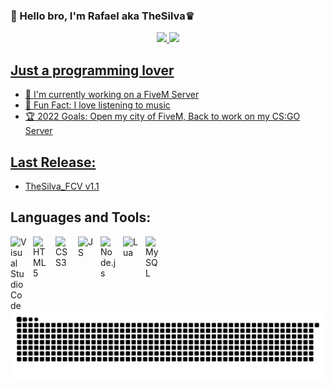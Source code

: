 ### 👋 Hello bro, I'm Rafael aka TheSilva♛

<div align="center">
  <a href="https://github.com/rafaballerini">
  <img height="50%" src="https://github-readme-stats.vercel.app/api?username=thesilvaofficial&show_icons=true&hide_border=false&title_color=ff652f&icon_color=FFE400&bg_color=09131B&text_color=ffffff&border_color=0c1a25"/>
  <img height="50%" src="https://github-readme-stats.vercel.app/api/top-langs/?username=thesilvaofficial&show_icons=true&hide_border=false&title_color=ff652f&icon_color=FFE400&bg_color=09131B&text_color=ffffff&border_color=0c1a25"/>
</div>

## Just a programming lover
  
- 🏨 I'm currently working on a FiveM Server
- 🧑 Fun Fact: I love listening to music
- 🏆 2022 Goals: Open my city of FiveM, Back to work on my CS:GO Server

## Last Release:
- [TheSilva_FCV v1.1](https://github.com/thesilvaofficial/TheSilva_FCV)

## Languages and Tools:

<img align="left" alt="Visual Studio Code" width="26px" src="https://cdn.jsdelivr.net/gh/devicons/devicon/icons/vscode/vscode-original.svg" style="padding-right:10px;"/>
<img align="left" alt="HTML5" width="26px" src="https://cdn.jsdelivr.net/gh/devicons/devicon/icons/html5/html5-original.svg" style="padding-right:10px;"/>
<img align="left" alt="CSS3" width="26px" src="https://cdn.jsdelivr.net/gh/devicons/devicon/icons/css3/css3-original.svg" style="padding-right:10px;"/>
<img align="left" alt="JS" width="26px" src="https://cdn.jsdelivr.net/gh/devicons/devicon/icons/javascript/javascript-original.svg" style="padding-right:10px;"/>
<img align="left" alt="Node.js" width="26px" src="https://cdn.jsdelivr.net/gh/devicons/devicon/icons/nodejs/nodejs-original.svg" style="padding-right:10px;"/>
<img align="left" alt="Lua" width="26px" src="https://cdn.jsdelivr.net/gh/devicons/devicon/icons/lua/lua-original.svg" style="padding-right:10px;"/>
<img align="left" alt="MySQL" width="26px" src="https://cdn.jsdelivr.net/gh/devicons/devicon/icons/mysql/mysql-original.svg" style="padding-right:10px;"/>


![Snake animation](https://github.com/thesilvaofficial/thesilvaofficial/blob/output/github-contribution-grid-snake.svg)
